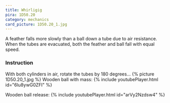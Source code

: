 ```yaml
---
title: Whirligig
pira: 1D50.20
category: mechanics
card_picture: 1D50.20_1.jpg
---
```


A feather falls more slowly than a ball down a tube due to air resistance. When the tubes are evacuated, both the feather and ball fall with equal speed.

### Instruction ###
With both cylinders in air, rotate the tubes by 180 degrees...
{% picture 1D50.20_1.jpg %}
Wooden ball with mass:
{% include youtubePlayer.html id="6lu8ywG0ZFI" %}

Wooden ball release:
{% include youtubePlayer.html id="arVy2Nzdsw4" %}